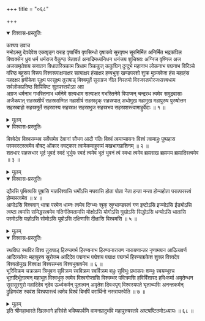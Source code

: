 +++
title = "०६८"

+++

<details open><summary>विश्वास-प्रस्तुतिः</summary>

कश्यप उवाच  
नमोऽस्तु देवदेवेश एकशृङ्ग वराह वृषार्चिष वृषसिन्धो वृषाकपे सुरवृषभ सुरनिर्मित अनिर्मित भद्रकपिल विष्वक्सेन ध्रुव धर्म धर्मराज वैकुण्ठ त्रेतावर्त अनादिमध्यनिधन धनंजय शुचिश्रवः अग्निज वृष्णिज अज अजयामृतेशय सनातन विधातस्त्रिकाम त्रिधाम त्रिककुत् ककुद्मिन् दुन्दुभे महानाभ लोकनाभ पद्मनाभ विरिञ्चे वरिष्ठ बहुरूप विरूप विश्वरूपाक्षयाक्षर सत्याक्षर हंसाक्षर हव्यभुक् खण्डपरशो शुक्र मुञ्जकेश हंस महाहंस महदक्षर हृषीकेश सूक्ष्म परसूक्ष्म तुराषाड् विश्वमूर्ते सुराग्रज नील निस्तमो विरजस्तमोरजःसत्त्वधाम सर्वलोकप्रतिष्ठ शिपिविष्ट सुतपस्तपोऽग्र अग्र  
अग्रज धर्मनाभ गभस्तिनाभ धर्मनेमे सत्यधाम सत्याक्षर गभस्तिनेमे विपाप्मन् चन्द्ररथ त्वमेव समुद्रवासाः अजैकपात् सहस्रशीर्षं सहस्रसम्मित महाशीर्ष सहस्रदृक् सहस्रपात् अधोमुख महामुख महापुरुष पुरुषोत्तम सहस्रबाहो सहस्रमूर्ते सहस्रास्य सहस्राक्ष सहस्रभुज सहस्रभव सहस्रशस्त्वामाहुर्वेदाः ॥ १ ॥
</details>

<details><summary>मूलम्</summary>

कश्यप उवाच  
नमोऽस्तु देवदेवेश एकशृङ्ग वराह वृषार्चिष वृषसिन्धो वृषाकपे सुरवृषभ सुरनिर्मित अनिर्मित भद्रकपिल विष्वक्सेन ध्रुव धर्म धर्मराज वैकुण्ठ त्रेतावर्त अनादिमध्यनिधन धनंजय शुचिश्रवः अग्निज वृष्णिज अज अजयामृतेशय सनातन विधातस्त्रिकाम त्रिधाम त्रिककुत् ककुद्मिन् दुन्दुभे महानाभ लोकनाभ पद्मनाभ विरिञ्चे वरिष्ठ बहुरूप विरूप विश्वरूपाक्षयाक्षर सत्याक्षर हंसाक्षर हव्यभुक् खण्डपरशो शुक्र मुञ्जकेश हंस महाहंस महदक्षर हृषीकेश सूक्ष्म परसूक्ष्म तुराषाड् विश्वमूर्ते सुराग्रज नील निस्तमो विरजस्तमोरजःसत्त्वधाम सर्वलोकप्रतिष्ठ शिपिविष्ट सुतपस्तपोऽग्र अग्र  
अग्रज धर्मनाभ गभस्तिनाभ धर्मनेमे सत्यधाम सत्याक्षर गभस्तिनेमे विपाप्मन् चन्द्ररथ त्वमेव समुद्रवासाः अजैकपात् सहस्रशीर्षं सहस्रसम्मित महाशीर्ष सहस्रदृक् सहस्रपात् अधोमुख महामुख महापुरुष पुरुषोत्तम सहस्रबाहो सहस्रमूर्ते सहस्रास्य सहस्राक्ष सहस्रभुज सहस्रभव सहस्रशस्त्वामाहुर्वेदाः ॥ १ ॥
</details>

<details open><summary>विश्वास-प्रस्तुतिः</summary>

विश्वेदेव विश्वसम्भव सर्वेषामेव देवानां सौभग आदौ गतिः विश्वं त्वमाप्यायनः विश्वं त्वामाहुः पुष्पहास परमवरदस्त्वमेव वौषट् ओंकार वषट्कार त्वामेकमाहुरग्र्यं मखभागप्राशिनम् ॥ २ ॥  
शतधार सहस्रधार भूर्द भुवर्द स्वर्द भूर्भुवः स्वर्द त्वमेव भूतं भुवनं त्वं स्वधा त्वमेव ब्रह्मसख ब्रह्ममय ब्रह्मादिस्त्वमेव ॥ ३ ॥
</details>

<details><summary>मूलम्</summary>

विश्वेदेव विश्वसम्भव सर्वेषामेव देवानां सौभग आदौ गतिः विश्वं त्वमाप्यायनः विश्वं त्वामाहुः पुष्पहास परमवरदस्त्वमेव वौषट् ओंकार वषट्कार त्वामेकमाहुरग्र्यं मखभागप्राशिनम् ॥ २ ॥  
शतधार सहस्रधार भूर्द भुवर्द स्वर्द भूर्भुवः स्वर्द त्वमेव भूतं भुवनं त्वं स्वधा त्वमेव ब्रह्मसख ब्रह्ममय ब्रह्मादिस्त्वमेव ॥ ३ ॥
</details>

<details open><summary>विश्वास-प्रस्तुतिः</summary>

द्यौरसि पृथिव्यसि पूषासि मातरिश्वासि धर्मोऽसि मघवासि होता पोता नेता हन्ता मन्ता होम्यहोता परात्परस्त्वं होम्यस्त्वमेव ॥ ४ ॥  
आपोऽसि विश्ववाग् धात्रा परमेण धाम्नः त्वमेव दिग्भ्यः स्रुक् स्रुग्भाण्डस्त्वं गण इष्टोऽसि इज्योऽसि ईड्योऽसि त्वष्टा त्वमसि समिद्धस्त्वमेव गतिर्गतिमतामसि मोक्षोऽसि योगोऽसि गुह्योऽसि सिद्धोऽसि धन्योऽसि धातासि परमोऽसि यज्ञोऽसि सोमोऽसि यूपोऽसि दक्षिणासि दीक्षासि विश्वमसि ॥ ५ ॥
</details>

<details><summary>मूलम्</summary>

द्यौरसि पृथिव्यसि पूषासि मातरिश्वासि धर्मोऽसि मघवासि होता पोता नेता हन्ता मन्ता होम्यहोता परात्परस्त्वं होम्यस्त्वमेव ॥ ४ ॥  
आपोऽसि विश्ववाग् धात्रा परमेण धाम्नः त्वमेव दिग्भ्यः स्रुक् स्रुग्भाण्डस्त्वं गण इष्टोऽसि इज्योऽसि ईड्योऽसि त्वष्टा त्वमसि समिद्धस्त्वमेव गतिर्गतिमतामसि मोक्षोऽसि योगोऽसि गुह्योऽसि सिद्धोऽसि धन्योऽसि धातासि परमोऽसि यज्ञोऽसि सोमोऽसि यूपोऽसि दक्षिणासि दीक्षासि विश्वमसि ॥ ५ ॥
</details>

<details open><summary>विश्वास-प्रस्तुतिः</summary>

स्थविष्ठ स्थविर विश्व तुराषाड् हिरण्यगर्भ हिरण्यनाभ हिरण्यनारायण नारायणान्तर नृणामयन आदित्यवर्ण आदित्यतेजः महापुरुष सुरोत्तम आदिदेव पद्मनाभ पद्मेशय पद्माक्ष पद्मगर्भ हिरण्याग्रकेश शुक्ल विश्वदेव विश्वतोमुख विश्वाक्ष विश्वसम्भव विश्वभुक्त्वमेव ॥ ६ ॥  
भूरिविक्रम चक्रक्रम त्रिभुवन सुविक्रम स्वविक्रम स्वर्विक्रम बभ्रुः सुविभुः प्रभाकरः शम्भुः स्वयम्भूश्च भूतादिर्भूतात्मन् महाभूत विश्वभुक् त्वमेव विश्वगोप्तासि विश्वम्भर पवित्रमसि हविर्विंशारद हविःकर्मा अमृतेन्धन सुरासुरगुरो महादिदेव नृदेव ऊर्ध्वकर्मन् पूतात्मन् अमृतेश दिवःस्पृग् विश्वस्यपते घृताच्यसि अनन्तकर्मन् द्रुहिणवंश स्ववंश विश्वपास्त्वं त्वमेव विश्वं बिभषिं वरार्थिनो नस्त्रायस्वेति ॥ ७ ॥
</details>

<details><summary>मूलम्</summary>

स्थविष्ठ स्थविर विश्व तुराषाड् हिरण्यगर्भ हिरण्यनाभ हिरण्यनारायण नारायणान्तर नृणामयन आदित्यवर्ण आदित्यतेजः महापुरुष सुरोत्तम आदिदेव पद्मनाभ पद्मेशय पद्माक्ष पद्मगर्भ हिरण्याग्रकेश शुक्ल विश्वदेव विश्वतोमुख विश्वाक्ष विश्वसम्भव विश्वभुक्त्वमेव ॥ ६ ॥  
भूरिविक्रम चक्रक्रम त्रिभुवन सुविक्रम स्वविक्रम स्वर्विक्रम बभ्रुः सुविभुः प्रभाकरः शम्भुः स्वयम्भूश्च भूतादिर्भूतात्मन् महाभूत विश्वभुक् त्वमेव विश्वगोप्तासि विश्वम्भर पवित्रमसि हविर्विंशारद हविःकर्मा अमृतेन्धन सुरासुरगुरो महादिदेव नृदेव ऊर्ध्वकर्मन् पूतात्मन् अमृतेश दिवःस्पृग् विश्वस्यपते घृताच्यसि अनन्तकर्मन् द्रुहिणवंश स्ववंश विश्वपास्त्वं त्वमेव विश्वं बिभषिं वरार्थिनो नस्त्रायस्वेति ॥ ७ ॥
</details>
इति श्रीमहाभारते खिलभागे हरिवंशे भविष्यपर्वणि वामनप्रादुर्भावे महापुरुषस्तवे अष्टषष्टितमोऽध्यायः ॥ ६८ ॥